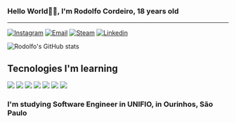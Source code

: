 ### Hello World🤙🏼, I'm Rodolfo Cordeiro, 18 years old
---
[![Instagram](https://img.shields.io/badge/Instagram-E4405F?style=for-the-badge&logo=instagram&logoColor=white)](https://www.instagram.com/scarpim.rodolfo/)
[![Email](https://img.shields.io/badge/Gmail-D14836?style=for-the-badge&logo=gmail&logoColor=white)](https://mail.google.com/mail/u/2/#inbox?compose=DmwnWrRlRHtLdRDThGDXnJcNBCnNBJztjRBPSvrDWPDvdnspjQcpCwFVGLkTRWxggKcKLRGVnctL)
[![Steam](https://img.shields.io/badge/Steam-000000?style=for-the-badge&logo=steam&logoColor=white)](https://steamcommunity.com/id/rogidocelta/)
[![Linkedin](https://img.shields.io/badge/LinkedIn-0077B5?style=for-the-badge&logo=linkedin&logoColor=white)](https://www.linkedin.com/in/rodolfocordeiro/)

![Rodolfo's GitHub stats](https://github-readme-stats.vercel.app/api?username=dorfocordeiro&show_icons=true&theme=dracula)


## Tecnologies I'm learning

<div>
    <img src="https://img.shields.io/badge/HTML5-E34F26?style=for-the-badge&logo=html5&logoColor=white">
	<img src="https://img.shields.io/badge/CSS-239120?&style=for-the-badge&logo=css3&logoColor=white">
    	<img src="https://img.shields.io/badge/JavaScript-F7DF1E?style=for-the-badge&logo=javascript&logoColor=black">
    <img src="https://img.shields.io/badge/Python-3776AB?style=for-the-badge&logo=python&logoColor=white">
	<img src="https://img.shields.io/badge/Java-ED8B00?style=for-the-badge&logo=openjdk&logoColor=white">
	<img src="https://img.shields.io/badge/Spring%20Boot-6DB33F?style=for-the-badge&logo=springboot&logoColor=white">
	<img src="https://img.shields.io/badge/MySQL-4479A1?style=for-the-badge&logo=mysql&logoColor=white">
</div>

### I'm studying Software Engineer in UNIFIO, in Ourinhos, São Paulo
